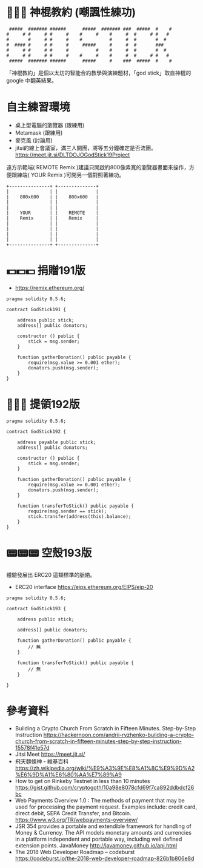 # 🙏🙏🙏 神棍教約 (嘲諷性練功)

```
 #####  ####### ######      #####  ####### ###  #####  #    # 
#     # #     # #     #    #     #    #     #  #     # #   #  
#       #     # #     #    #          #     #  #       #  #   
#  #### #     # #     #     #####     #     #  #       ###    
#     # #     # #     #          #    #     #  #       #  #   
#     # #     # #     #    #     #    #     #  #     # #   #  
 #####  ####### ######      #####     #    ###  #####  #    # 
```

「神棍教約」是個以太坊的智能合約教學與演練題材，「god stick」取自神棍的 google 中翻英結果。

# 自主練習環境

- 桌上型電腦的瀏覽器 (跟練用)
- Metamask (跟練用)
- 麥克風 (討論用)
- jitsi的線上會議室，滿三人開團，將等五分鐘確定是否流團。 https://meet.jit.si/DLTDOJOGodStick19Project

遠方示範端( REMOTE Remix )建議只開啟約800像素寬的瀏覽器畫面來操作，方便跟練端( YOUR Remix )可開另一個對照著練功。

```
+---------------+ +--------------+
|               | |              |
|    800x600    | |    800x600   |
|               | |              |
|               | |              |
|    YOUR       | |    REMOTE    |
|    Remix      | |    Remix     |
|               | |              |
|               | |              |
|               | |              |
|               | |              |
+---------------+ +--------------+
```

# 💵💵💵 捐贈191版

- https://remix.ethereum.org/

```
pragma solidity 0.5.6;

contract GodStick191 {

    address public stick;
    address[] public donators;
    
    constructor () public {
        stick = msg.sender;
    }
    
    function gatherDonation() public payable {
        require(msg.value >= 0.001 ether);
        donators.push(msg.sender);
    }
}
```

# 💸💸💸 提領192版

```
pragma solidity 0.5.6;

contract GodStick192 {

    address payable public stick;
    address[] public donators;
    
    constructor () public {
        stick = msg.sender;
    }
    
    function gatherDonation() public payable {
        require(msg.value >= 0.001 ether);
        donators.push(msg.sender);
    }
    
    function transferToStick() public payable {
        require(msg.sender == stick);
        stick.transfer(address(this).balance);
    }
}
```

# 📟📟📟 空殼193版

體驗發展出 ERC20 這類標準的脈絡。

- ERC20 interface https://eips.ethereum.org/EIPS/eip-20

```
pragma solidity 0.5.6;

contract GodStick193 {

    address public stick;
    
    address[] public donators;
    
    function gatherDonation() public payable {
        // 無
    }
    
    function transferToStick() public payable {
        // 無
    }
    
}
```

# 參考資料

- Building a Crypto Church From Scratch in Fifteen Minutes. Step-by-Step Instruction https://hackernoon.com/andrii-ryzhenko-building-a-crypto-church-from-scratch-in-fifteen-minutes-step-by-step-instruction-15578f41e57d
- Jitsi Meet https://meet.jit.si/
- 飛天麵條神 - 維基百科 https://zh.wikipedia.org/wiki/%E9%A3%9E%E8%A1%8C%E9%9D%A2%E6%9D%A1%E6%80%AA%E7%89%A9
- How to get on Rinkeby Testnet in less than 10 minutes https://gist.github.com/cryptogoth/10a98e8078cfd69f7ca892ddbdcf26bc
- Web Payments Overview 1.0 : The methods of payment that may be used for processing the payment request. Examples include: credit card, direct debit, SEPA Credit Transfer, and Bitcoin.  https://www.w3.org/TR/webpayments-overview/
- JSR 354 provides a portable and extendible framework for handling of Money & Currency. The API models monetary amounts and currencies in a platform independent and portable way, including well defined extension points. JavaMoney http://javamoney.github.io/api.html
- The 2018 Web Developer Roadmap – codeburst 
 https://codeburst.io/the-2018-web-developer-roadmap-826b1b806e8d
